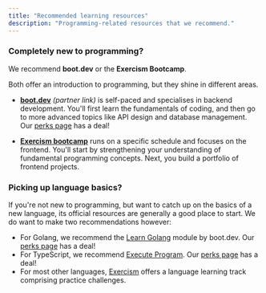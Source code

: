 ```yaml
---
title: "Recommended learning resources"
description: "Programming-related resources that we recommend."
---
```


### Completely new to programming?

We recommend **boot.dev** or the **Exercism Bootcamp**.

Both offer an introduction to programming, but they shine in different areas.

* **[boot.dev](https://www.boot.dev/?promo=CODECRAFTERS)** _(partner link)_ is self-paced and specialises in backend development. 
You'll first learn the fundamentals of coding, and then go to more advanced topics like API design and database management. 
Our [perks page](https://codecrafters.io/perks) has a deal!


* **[Exercism bootcamp](https://bootcamp.exercism.org)** runs on a specific schedule and focuses on the frontend. 
You'll start by strengthening your understanding of fundamental programming concepts. Next, you build a portfolio of frontend projects.

### Picking up language basics?

If you're not new to programming, but want to catch up on the basics of a new language, 
its official resources are generally a good place to start. We do want to make two recommendations however:
* For Golang, we recommend the [Learn Golang](https://www.boot.dev/courses/learn-golang) module by boot.dev. 
Our [perks page](https://codecrafters.io/perks) has a deal!
* For TypeScript, we recommend [Execute Program](https://www.executeprogram.com/courses/typescript-basics). Our [perks page](https://codecrafters.io/perks) has a deal!
* For most other languages, [Exercism](https://exercism.org/) offers a language learning track comprising practice challenges.

 









